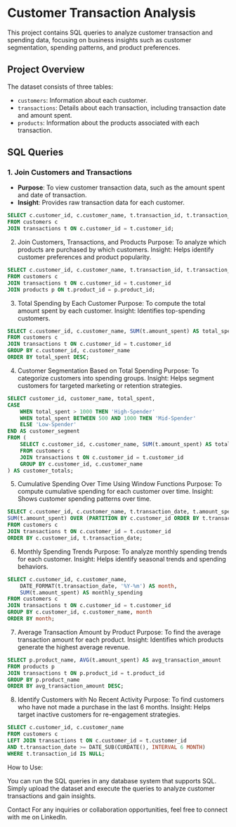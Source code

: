# Customer Transaction Analysis

This project contains SQL queries to analyze customer transaction and spending data, focusing on business insights such as customer segmentation, spending patterns, and product preferences.

## Project Overview

The dataset consists of three tables: 
- `customers`: Information about each customer.
- `transactions`: Details about each transaction, including transaction date and amount spent.
- `products`: Information about the products associated with each transaction.

## SQL Queries

### 1. Join Customers and Transactions
- **Purpose**: To view customer transaction data, such as the amount spent and date of transaction.
- **Insight**: Provides raw transaction data for each customer.

```sql
SELECT c.customer_id, c.customer_name, t.transaction_id, t.transaction_date, t.amount_spent
FROM customers c
JOIN transactions t ON c.customer_id = t.customer_id;
```

2. Join Customers, Transactions, and Products
Purpose: To analyze which products are purchased by which customers.
Insight: Helps identify customer preferences and product popularity.

```sql
SELECT c.customer_id, c.customer_name, t.transaction_id, t.transaction_date, p.product_name, t.amount_spent
FROM customers c
JOIN transactions t ON c.customer_id = t.customer_id
JOIN products p ON t.product_id = p.product_id;
```

3. Total Spending by Each Customer
Purpose: To compute the total amount spent by each customer.
Insight: Identifies top-spending customers.

```sql
SELECT c.customer_id, c.customer_name, SUM(t.amount_spent) AS total_spent
FROM customers c
JOIN transactions t ON c.customer_id = t.customer_id
GROUP BY c.customer_id, c.customer_name
ORDER BY total_spent DESC;
```

4. Customer Segmentation Based on Total Spending
Purpose: To categorize customers into spending groups.
Insight: Helps segment customers for targeted marketing or retention strategies.

```sql
SELECT customer_id, customer_name, total_spent,
CASE
    WHEN total_spent > 1000 THEN 'High-Spender'
    WHEN total_spent BETWEEN 500 AND 1000 THEN 'Mid-Spender'
    ELSE 'Low-Spender'
END AS customer_segment
FROM (
    SELECT c.customer_id, c.customer_name, SUM(t.amount_spent) AS total_spent
    FROM customers c
    JOIN transactions t ON c.customer_id = t.customer_id
    GROUP BY c.customer_id, c.customer_name
) AS customer_totals;
```

5. Cumulative Spending Over Time Using Window Functions
Purpose: To compute cumulative spending for each customer over time.
Insight: Shows customer spending patterns over time.

```sql
SELECT c.customer_id, c.customer_name, t.transaction_date, t.amount_spent,
SUM(t.amount_spent) OVER (PARTITION BY c.customer_id ORDER BY t.transaction_date) AS cumulative_spent
FROM customers c
JOIN transactions t ON c.customer_id = t.customer_id
ORDER BY c.customer_id, t.transaction_date;
```

6. Monthly Spending Trends
Purpose: To analyze monthly spending trends for each customer.
Insight: Helps identify seasonal trends and spending behaviors.

```sql
SELECT c.customer_id, c.customer_name, 
    DATE_FORMAT(t.transaction_date, '%Y-%m') AS month,
    SUM(t.amount_spent) AS monthly_spending
FROM customers c
JOIN transactions t ON c.customer_id = t.customer_id
GROUP BY c.customer_id, c.customer_name, month
ORDER BY month;
```

7. Average Transaction Amount by Product
Purpose: To find the average transaction amount for each product.
Insight: Identifies which products generate the highest average revenue.

```sql
SELECT p.product_name, AVG(t.amount_spent) AS avg_transaction_amount
FROM products p
JOIN transactions t ON p.product_id = t.product_id
GROUP BY p.product_name
ORDER BY avg_transaction_amount DESC;
```

8. Identify Customers with No Recent Activity
Purpose: To find customers who have not made a purchase in the last 6 months.
Insight: Helps target inactive customers for re-engagement strategies.

```sql
SELECT c.customer_id, c.customer_name
FROM customers c
LEFT JOIN transactions t ON c.customer_id = t.customer_id 
AND t.transaction_date >= DATE_SUB(CURDATE(), INTERVAL 6 MONTH)
WHERE t.transaction_id IS NULL;
```


How to Use:

You can run the SQL queries in any database system that supports SQL. Simply upload the dataset and execute the queries to analyze customer transactions and gain insights.

Contact
For any inquiries or collaboration opportunities, feel free to connect with me on LinkedIn.

